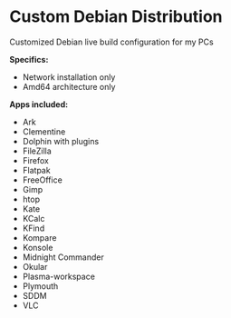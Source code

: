 # Custom Debian Distribution

Customized Debian live build configuration for my PCs

**Specifics:**
* Network installation only
* Amd64 architecture only

**Apps included:**
* Ark
* Clementine
* Dolphin with plugins
* FileZilla
* Firefox
* Flatpak
* FreeOffice
* Gimp
* htop
* Kate
* KCalc
* KFind
* Kompare
* Konsole
* Midnight Commander
* Okular
* Plasma-workspace
* Plymouth
* SDDM
* VLC
